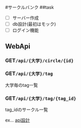#サークルバンク
##task

- [ ] サーバー作成  
- [ ] db設計(最初はモック) 
- [ ] ログイン機能 

## WebApi

### GET```/api/{大学}/circle/{id}```  
### GET```/api/{大学}/tag```  
大学毎のtag一覧  
### GET```/api/{大学}/tag/{tag_id}```  
tag_idのサークル一覧  

ex...
[api設計](https://hackmd.io/KYBg7AZgxgjDAmBaAnAFgEwUamBWGiARpAByIBsJJs6M5I6JAhkA)
